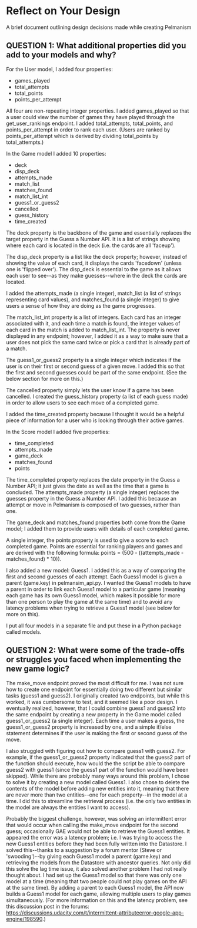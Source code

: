 # Reflect on Your Design
A brief document outlining design decisions made while creating Pelmanism


## QUESTION 1: What additional properties did you add to your models and why?

For the User model, I added four properties:

 - games_played
 - total_attempts
 - total_points
 - points_per_attempt

All four are non-repeating integer properties. I added games_played so that a user could view the number of games they have played through the get_user_rankings endpoint. I added total_attempts, total_points, and points_per_attempt in order to rank each user. (Users are ranked by points_per_attempt which is derived by dividing total_points by total_attempts.)

In the Game model I added 10 properties:

 - deck
 - disp_deck
 - attempts_made
 - match_list
 - matches_found
 - match_list_int
 - guess1_or_guess2
 - cancelled
 - guess_history
 - time_created

The deck property is the backbone of the game and essentially replaces the target property in the Guess a Number API. It is a list of strings showing where each card is located in the deck (i.e. the cards are all 'faceup').

The disp_deck property is a list like the deck property; however, instead of showing the value of each card, it displays the cards 'facedown' (unless one is 'flipped over'). The disp_deck is essential to the game as it allows each user to see--as they make guesses--where in the deck the cards are located.

I added the attempts_made (a single integer), match_list (a list of strings representing card values), and matches_found (a single integer) to give users a sense of how they are doing as the game progresses.

The match_list_int property is a list of integers. Each card has an integer associated with it, and each time a match is found, the integer values of each card in the match is added to match_list_int. The property is never displayed in any endpoint; however, I added it as a way to make sure that a user does not pick the same card twice or pick a card that is already part of a match.

The guess1_or_guess2 property is a single integer which indicates if the user is on their first or second guess of a given move. I added this so that the first and second guesses could be part of the same endpoint. (See the below section for more on this.)

The cancelled property simply lets the user know if a game has been cancelled. I created the guess_history property (a list of each guess made) in order to allow users to see each move of a completed game.

I added the time_created property because I thought it would be a helpful piece of information for a user who is looking through their active games.

In the Score model I added five properties:

 - time_completed
 - attempts_made
 - game_deck
 - matches_found
 - points

The time_completed property replaces the date property in the Guess a Number API; it just gives the date as well as the time that a game is concluded. The attempts_made property (a single integer) replaces the guesses property in the Guess a Number API. I added this because an attempt or move in Pelmanism is composed of two guesses, rather than one.

The game_deck and matches_found properties both come from the Game model; I added them to provide users with details of each completed game.

A single integer, the points property is used to give a score to each completed game. Points are essential for ranking players and games and are derived with the following formula: points = (500 - ((attempts_made - matches_found) * 10)).

I also added a new model: Guess1. I added this as a way of comparing the first and second guesses of each attempt. Each Guess1 model is given a parent (game.key) in pelmansim_api.py. I wanted the Guess1 models to have a parent in order to link each Guess1 model to a particular game (meaning each game has its own Guess1 model, which makes it possible for more than one person to play the game at the same time) and to avoid any latency problems when trying to retrieve a Guess1 model (see below for more on this).

I put all four models in a separate file and put these in a Python package called models.



## QUESTION 2: What were some of the trade-offs or struggles you faced when implementing the new game logic?

The make_move endpoint proved the most difficult for me. I was not sure how to create one endpoint for essentially doing two different but similar tasks (guess1 and guess2). I originally created two endpoints, but while this worked, it was cumbersome to test, and it seemed like a poor design. I eventually realized, however, that I could combine guess1 and guess2 into the same endpoint by creating a new property in the Game model called guess1_or_guess2 (a single integer). Each time a user makes a guess, the guess1_or_guess2 property is increased by one, and a simple if/else statement determines if the user is making the first or second guess of the move.

I also struggled with figuring out how to compare guess1 with guess2. For example, if the guess1_or_guess2 property indicated that the guess2 part of the function should execute, how would the the script be able to compare guess2 with guess1 (since the guess1 part of the function would have been skipped). While there are probably many ways around this problem, I chose to solve it by creating a new model called Guess1. I also chose to delete the contents of the model before adding new entities into it, meaning that there are never more than two entities--one for each property--in the model at a time. I did this to streamline the retrieval process (i.e. the only two entities in the model are always the entities I want to access).

Probably the biggest challenge, however, was solving an intermittent error that would occur when calling the make_move endpoint for the second guess; occasionally GAE would not be able to retrieve the Guess1 entities. It appeared the error was a latency problem; i.e. I was trying to access the new Guess1 entities before they had been fully written into the Datastore. I solved this--thanks to a suggestion by a forum mentor (Steve or 'swooding')--by giving each Guess1 model a parent (game.key) and retrieving the models from the Datastore with ancestor queries. Not only did this solve the lag time issue, it also solved another problem I had not really thought about. I had set up the Guess1 model so that there was only one model at a time (meaning that two people could not play games on the API at the same time). By adding a parent to each Guess1 model, the API now builds a Guess1 model for each game, allowing multiple users to play games simultaneously. (For more information on this and the latency problem, see this discussion post in the forums: https://discussions.udacity.com/t/intermittent-attributeerror-google-app-engine/198590.)
